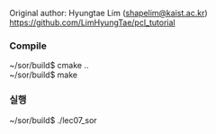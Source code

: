 

Original author: Hyungtae Lim (shapelim@kaist.ac.kr) <br>
https://github.com/LimHyungTae/pcl_tutorial


### Compile

~/sor/build$ cmake .. <br>
~/sor/build$ make

### 실행

~/sor/build$ ./lec07_sor






